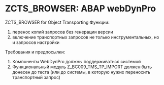 # ZCTS_BROWSER: ABAP webDynPro
ZCTS_BROWSER for Object Transporting
Функции:
1) перенос копий запросов без генерации версии
2) включение транспортных запросов не только инструментальных, но и запросов настройки


Требования и предпосылки:
1) Компоненты WebDynPro должны поддерживаться системой
2) Функциональный модуль Z_BC009_TMS_TP_IMPORT должен быть донесен до теста (или до системы, в которую нужно переносить транспортный запрос)
